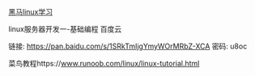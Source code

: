 [黑马linux学习](https://blog.csdn.net/m0_37153702/article/details/88683403)

linux服务器开发一-基础编程 百度云

链接: https://pan.baidu.com/s/1SRkTmIjgYmyWOrMRbZ-XCA  密码: u8oc



菜鸟教程https://www.runoob.com/linux/linux-tutorial.html


